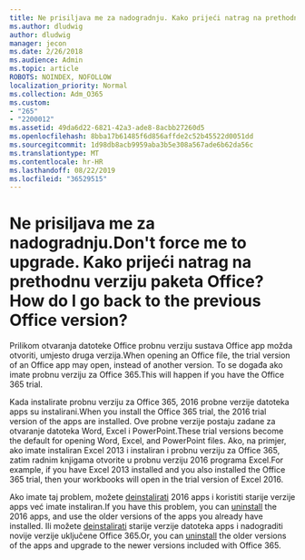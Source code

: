 ```yaml
---
title: Ne prisiljava me za nadogradnju. Kako prijeći natrag na prethodnu verziju paketa Office?
ms.author: dludwig
author: dludwig
manager: jecon
ms.date: 2/26/2018
ms.audience: Admin
ms.topic: article
ROBOTS: NOINDEX, NOFOLLOW
localization_priority: Normal
ms.collection: Adm_O365
ms.custom:
- "265"
- "2200012"
ms.assetid: 49da6d22-6821-42a3-ade8-8acbb27260d5
ms.openlocfilehash: 8bba17b61485f6d856affde2c52b45522d0051dd
ms.sourcegitcommit: 1d98db8acb9959aba3b5e308a567ade6b62da56c
ms.translationtype: MT
ms.contentlocale: hr-HR
ms.lasthandoff: 08/22/2019
ms.locfileid: "36529515"
---
```

# <a name="dont-force-me-to-upgrade-how-do-i-go-back-to-the-previous-office-version"></a><span data-ttu-id="24aee-103">Ne prisiljava me za nadogradnju.</span><span class="sxs-lookup"><span data-stu-id="24aee-103">Don't force me to upgrade.</span></span> <span data-ttu-id="24aee-104">Kako prijeći natrag na prethodnu verziju paketa Office?</span><span class="sxs-lookup"><span data-stu-id="24aee-104">How do I go back to the previous Office version?</span></span>

<span data-ttu-id="24aee-105">Prilikom otvaranja datoteke Office probnu verziju sustava Office app možda otvoriti, umjesto druga verzija.</span><span class="sxs-lookup"><span data-stu-id="24aee-105">When opening an Office file, the trial version of an Office app may open, instead of another version.</span></span> <span data-ttu-id="24aee-106">To se događa ako imate probnu verziju za Office 365.</span><span class="sxs-lookup"><span data-stu-id="24aee-106">This will happen if you have the Office 365 trial.</span></span>
  
<span data-ttu-id="24aee-107">Kada instalirate probnu verziju za Office 365, 2016 probne verzije datoteka apps su instalirani.</span><span class="sxs-lookup"><span data-stu-id="24aee-107">When you install the Office 365 trial, the 2016 trial version of the apps are installed.</span></span> <span data-ttu-id="24aee-108">Ove probne verzije postaju zadane za otvaranje datoteka Word, Excel i PowerPoint.</span><span class="sxs-lookup"><span data-stu-id="24aee-108">These trial versions become the default for opening Word, Excel, and PowerPoint files.</span></span> <span data-ttu-id="24aee-109">Ako, na primjer, ako imate instaliran Excel 2013 i instaliran i probnu verziju za Office 365, zatim radnim knjigama otvorite u probnu verziju 2016 programa Excel.</span><span class="sxs-lookup"><span data-stu-id="24aee-109">For example, if you have Excel 2013 installed and you also installed the Office 365 trial, then your workbooks will open in the trial version of Excel 2016.</span></span>
  
<span data-ttu-id="24aee-110">Ako imate taj problem, možete [deinstalirati](https://support.office.com/article/9dd49b83-264a-477a-8fcc-2fdf5dbf61d8.aspx) 2016 apps i koristiti starije verzije apps već imate instaliran.</span><span class="sxs-lookup"><span data-stu-id="24aee-110">If you have this problem, you can [uninstall](https://support.office.com/article/9dd49b83-264a-477a-8fcc-2fdf5dbf61d8.aspx) the 2016 apps, and use the older versions of the apps you already have installed.</span></span> <span data-ttu-id="24aee-111">Ili možete [deinstalirati](https://support.office.com/article/9dd49b83-264a-477a-8fcc-2fdf5dbf61d8.aspx) starije verzije datoteka apps i nadograditi novije verzije uključene Office 365.</span><span class="sxs-lookup"><span data-stu-id="24aee-111">Or, you can [uninstall](https://support.office.com/article/9dd49b83-264a-477a-8fcc-2fdf5dbf61d8.aspx) the older versions of the apps and upgrade to the newer versions included with Office 365.</span></span>
